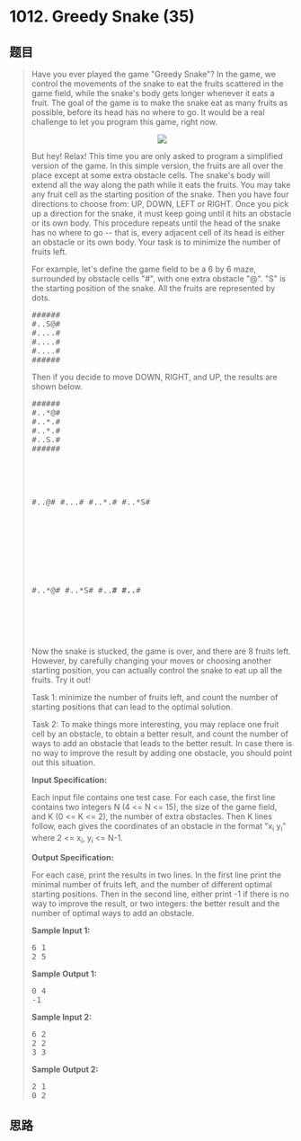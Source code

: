 <h1>1012. Greedy Snake (35)</h1>

## 题目

> <div id="problemContent">
> <p>Have you ever played the game "Greedy Snake"?  In the game, we control the movements of the snake to eat the fruits scattered in the game field, while the snake's body gets longer whenever it eats a fruit.  The goal of the game is to make the snake eat as many fruits as possible, before its head has no where to go.  It would be a real challenge to let you program this game, right now.</p>
> <center><img src="http://nos.patest.cn/m7_ocgeybeufay.jpg"/></center>
> <p>But hey! Relax!  This time you are only asked to program a simplified version of the game.  In this simple version, the fruits are all over the place except at some extra obstacle cells.  The snake's body will extend all the way along the path while it eats the fruits.  You may take any fruit cell as the starting position of the snake.  Then you have four directions to choose from: UP, DOWN, LEFT or RIGHT.  Once you pick up a direction for the snake, it must keep going until it hits an obstacle or its own body.  This procedure repeats until the head of the snake has no where to go -- that is, every adjacent cell of its head is either an obstacle or its own body.  Your task is to minimize the number of fruits left.</p>
> <p>For example, let's define the game field to be a 6 by 6 maze, surrounded by obstacle cells "#", with one extra obstacle "@".  "S" is the starting position of the snake.  All the fruits are represented by dots.</p>
> <pre>
> ######
> #..S@#
> #....#
> #....#
> #....#
> ######
> </pre>
> <p>
> Then if you decide to move DOWN, RIGHT, and UP, the results are shown below.
> </p>
> <pre>
> ######
> #..*@#
> #..*.#
> #..*.#
> #..S.#
> ######
> 
> ######
> #..*@#
> #..*.#
> #..*.#
> #..*S#
> ######
> 
> ######
> #..*@#
> #..*S#
> #..**#
> #..**#
> ######
> </pre>
> <p>
> Now the snake is stucked, the game is over, and there are 8 fruits left.  However, by carefully changing your moves or choosing another starting position, you can actually control the snake to eat up all the fruits. Try it out!
> </p>
> <p>
> Task 1: minimize the number of fruits left, and count the number of starting positions that can lead to the optimal solution.
> </p>
> <p>
> Task 2: To make things more interesting, you may replace one fruit cell by an obstacle, to obtain a better result, and count the number of ways to add an obstacle that leads to the better result.  In case there is no way to improve the result by adding one obstacle, you should point out this situation.
> </p>
> <p><b>
> Input Specification:
> </b></p>
> <p>Each input file contains one test case.  For each case, the first line contains two integers N (4 &lt;= N &lt;= 15), the size of the game field, and K (0 &lt;= K &lt;= 2), the number of extra obstacles.  Then K lines follow, each gives the coordinates of an obstacle in the format "x<sub>i</sub> y<sub>i</sub>" where 2 &lt;= x<sub>i</sub>, y<sub>i</sub> &lt;= N-1.</p>
> <p><b>
> Output Specification:
> </b></p>
> <p>For each case, print the results in two lines.  In the first line print the minimal number of fruits left, and the number of different optimal starting positions.  Then in the second line, either print -1 if there is no way to improve the result, or two integers: the better result and the number of optimal ways to add an obstacle.
> </p>
> <b>Sample Input 1:</b><pre>
> 6 1
> 2 5
> </pre>
> <b>Sample Output 1:</b><pre>
> 0 4
> -1
> </pre>
> <b>Sample Input 2:</b><pre>
> 6 2
> 2 2
> 3 3
> </pre>
> <b>Sample Output 2:</b><pre>
> 2 1
> 0 2
> </pre>
> </div>

## 思路

